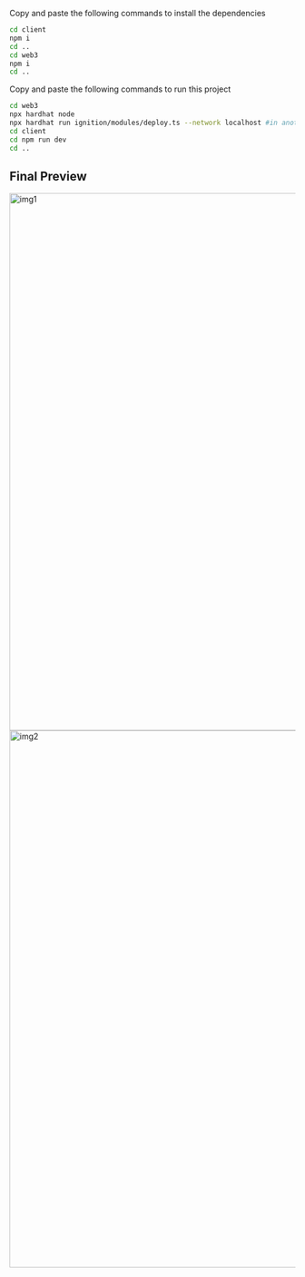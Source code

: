 <p>Copy and paste the following commands to install the dependencies</p>

```bash
cd client
npm i
cd ..
cd web3
npm i
cd ..
```
<p>Copy and paste the following commands to run this project</p>

```bash
cd web3
npx hardhat node
npx hardhat run ignition/modules/deploy.ts --network localhost #in another terminal window
cd client
cd npm run dev
cd ..
```

<h2>Final Preview</h2>
<img width="947" alt="img1" src="https://github.com/user-attachments/assets/3dc9fe3c-de19-4dc4-a09f-767f326cfb50" />
<img width="947" alt="img2" src="https://github.com/user-attachments/assets/8cedf5bf-3078-4930-b285-4012ce987ce1" />
